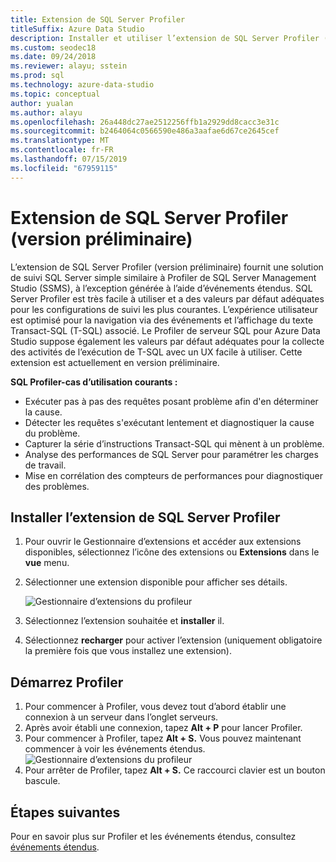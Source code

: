 ```yaml
---
title: Extension de SQL Server Profiler
titleSuffix: Azure Data Studio
description: Installer et utiliser l’extension de SQL Server Profiler (version préliminaire) pour Azure Data Studio
ms.custom: seodec18
ms.date: 09/24/2018
ms.reviewer: alayu; sstein
ms.prod: sql
ms.technology: azure-data-studio
ms.topic: conceptual
author: yualan
ms.author: alayu
ms.openlocfilehash: 26a448dc27ae2512256ffb1a2929dd8cacc3e31c
ms.sourcegitcommit: b2464064c0566590e486a3aafae6d67ce2645cef
ms.translationtype: MT
ms.contentlocale: fr-FR
ms.lasthandoff: 07/15/2019
ms.locfileid: "67959115"
---
```

# <a name="sql-server-profiler-extension-preview"></a>Extension de SQL Server Profiler (version préliminaire)

L’extension de SQL Server Profiler (version préliminaire) fournit une solution de suivi SQL Server simple similaire à Profiler de SQL Server Management Studio (SSMS), à l’exception générée à l’aide d’événements étendus. SQL Server Profiler est très facile à utiliser et a des valeurs par défaut adéquates pour les configurations de suivi les plus courantes. L’expérience utilisateur est optimisé pour la navigation via des événements et l’affichage du texte Transact-SQL (T-SQL) associé. Le Profiler de serveur SQL pour Azure Data Studio suppose également les valeurs par défaut adéquates pour la collecte des activités de l’exécution de T-SQL avec un UX facile à utiliser. Cette extension est actuellement en version préliminaire.

**SQL Profiler-cas d’utilisation courants :**

- Exécuter pas à pas des requêtes posant problème afin d'en déterminer la cause.
- Détecter les requêtes s'exécutant lentement et diagnostiquer la cause du problème.
- Capturer la série d’instructions Transact-SQL qui mènent à un problème.
- Analyse des performances de SQL Server pour paramétrer les charges de travail.
- Mise en corrélation des compteurs de performances pour diagnostiquer des problèmes.


## <a name="install-the-sql-server-profiler-extension"></a>Installer l’extension de SQL Server Profiler

1. Pour ouvrir le Gestionnaire d’extensions et accéder aux extensions disponibles, sélectionnez l’icône des extensions ou **Extensions** dans le **vue** menu.
2. Sélectionner une extension disponible pour afficher ses détails.

   ![Gestionnaire d’extensions du profileur](media/extensions/sql-server-profiler-extension/profiler-extension.png)

1. Sélectionnez l’extension souhaitée et **installer** il.
2. Sélectionnez **recharger** pour activer l’extension (uniquement obligatoire la première fois que vous installez une extension).

## <a name="start-profiler"></a>Démarrez Profiler

1. Pour commencer à Profiler, vous devez tout d’abord établir une connexion à un serveur dans l’onglet serveurs.
2. Après avoir établi une connexion, tapez **Alt + P** pour lancer Profiler.
3. Pour commencer à Profiler, tapez **Alt + S.** Vous pouvez maintenant commencer à voir les événements étendus.
    ![Gestionnaire d’extensions du profileur](media/extensions/sql-server-profiler-extension/view-profiler.png)    
1. Pour arrêter de Profiler, tapez **Alt + S.** Ce raccourci clavier est un bouton bascule.

## <a name="next-steps"></a>Étapes suivantes

Pour en savoir plus sur Profiler et les événements étendus, consultez [événements étendus](https://docs.microsoft.com/sql/relational-databases/extended-events/extended-events).






